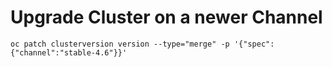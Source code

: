 # Upgrade Cluster on a newer Channel #

```
oc patch clusterversion version --type="merge" -p '{"spec":{"channel":"stable-4.6"}}'
```
